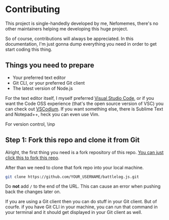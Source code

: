 # Contributing
This project is single-handedly developed by me, Nefomemes, there's no other maintainers helping me developing this huge project.

So of course, contributions will always be appreciated. In this documentation, I'm just gonna dump everything you need in order to get start coding this thing.

## Things you need to prepare

- Your preferred text editor
- Git CLI, or your preferred Git client
- The latest version of Node.js

For the text editor itself, I myself preferred [Visual Studio Code](https://github.com/microsoft/vscode), or if you want the Code OSS experience (that's the open source version of VSC) you can check out [VSCodium](https://github.com/VSCodium/vscodium). If you want something else, there is Sublime Text and Notepad++, heck you can even use Vim.

For version control, \inp

## Step 1: Fork this repo and clone it from Git

Alright, the first thing you need is a fork repository of this repo. [You can just click this to fork this repo](https://github.com/Nefomemes/battlelog.js/fork).

After than we need to clone that fork repo into your local machine.

```bash
git clone https://github.com/YOUR_USERNAME/battlelog.js.git
```

Do **not** add `/` to the end of the URL. This can cause an error when pushing back the changes later on.

If you are using a Git client then you can do stuff in your Git client. But of courfe. if you have Git CLI in your machine, you can run that command in your terminal and it should get displayed in your Git client as well.


